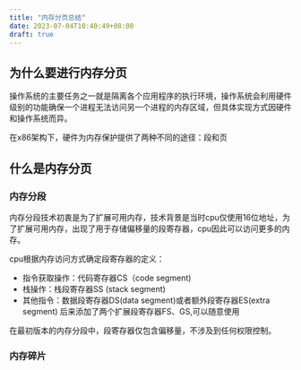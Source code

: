 ```yaml
---
title: "内存分页总结"
date: 2023-07-04T10:40:49+08:00
draft: true
---
```


## 为什么要进行内存分页

操作系统的主要任务之一就是隔离各个应用程序的执行环境，操作系统会利用硬件级别的功能确保一个进程无法访问另一个进程的内存区域，但具体实现方式因硬件和操作系统而异。

在x86架构下，硬件为内存保护提供了两种不同的途径：段和页

## 什么是内存分页

### 内存分段
内存分段技术初衷是为了扩展可用内存，技术背景是当时cpu仅使用16位地址，为了扩展可用内存，出现了用于存储偏移量的段寄存器，cpu因此可以访问更多的内存。

cpu根据内存访问方式确定段寄存器的定义：
- 指令获取操作：代码寄存器CS（code segment)
- 栈操作：栈段寄存器SS (stack segment)
- 其他指令：数据段寄存器DS(data segment)或者额外段寄存器ES(extra segment)
后来添加了两个扩展段寄存器FS、GS,可以随意使用

在最初版本的内存分段中，段寄存器仅包含偏移量，不涉及到任何权限控制。

### 内存碎片

